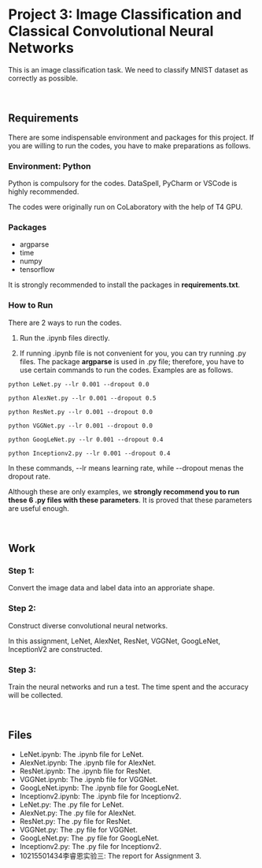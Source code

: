 # Project 3: Image Classification and Classical Convolutional Neural Networks
This is an image classification task. We need to classify MNIST dataset as correctly as possible.

&nbsp;

## Requirements

There are some indispensable environment and packages for this project. If you are willing to run the codes, you have to make preparations as follows.

### Environment: Python

Python is compulsory for the codes. DataSpell, PyCharm or VSCode is highly recommended.

The codes were originally run on CoLaboratory with the help of T4 GPU.

### Packages

- argparse
- time
- numpy
- tensorflow

It is strongly recommended to install the packages in **requirements.txt**.

### How to Run

There are 2 ways to run the codes.

1. Run the .ipynb files directly.

2. If running .ipynb file is not convenient for you, you can try running .py files. The package **argparse** is used in .py file; therefore, you have to use certain commands to run the codes. Examples are as follows.

`python LeNet.py --lr 0.001 --dropout 0.0`

`python AlexNet.py --lr 0.001 --dropout 0.5`

`python ResNet.py --lr 0.001 --dropout 0.0`

`python VGGNet.py --lr 0.001 --dropout 0.0`

`python GoogLeNet.py --lr 0.001 --dropout 0.4`

`python Inceptionv2.py --lr 0.001 --dropout 0.4`

In these commands, --lr means learning rate, while --dropout menas the dropout rate.

Although these are only examples, we **strongly recommend you to run these 6 .py files with these parameters**. It is proved that these parameters are useful enough.

&nbsp;

## Work

### Step 1: 

Convert the image data and label data into an approriate shape.

### Step 2: 

Construct diverse convolutional neural networks.

In this assignment, LeNet, AlexNet, ResNet, VGGNet, GoogLeNet, InceptionV2 are constructed.

### Step 3:

Train the neural networks and run a test. The time spent and the accuracy will be collected.

&nbsp;

## Files

- LeNet.ipynb: The .ipynb file for LeNet.
- AlexNet.ipynb: The .ipynb file for AlexNet.
- ResNet.ipynb: The .ipynb file for ResNet.
- VGGNet.ipynb: The .ipynb file for VGGNet.
- GoogLeNet.ipynb: The .ipynb file for GoogLeNet.
- Inceptionv2.ipynb: The .ipynb file for Inceptionv2.
- LeNet.py: The .py file for LeNet.
- AlexNet.py: The .py file for AlexNet.
- ResNet.py: The .py file for ResNet.
- VGGNet.py: The .py file for VGGNet.
- GoogLeNet.py: The .py file for GoogLeNet.
- Inceptionv2.py: The .py file for Inceptionv2.
- 10215501434李睿恩实验三: The report for Assignment 3.
